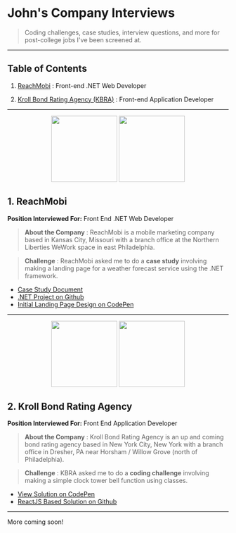 # John's Company Interviews

> Coding challenges, case studies, interview questions, and more for post-college jobs I've been screened at.

---

## Table of Contents

1. [ReachMobi](#1-reachmobi) : Front-end .NET Web Developer

2. [Kroll Bond Rating Agency (KBRA)](#2-kroll-bond-rating-agency) : Front-end Application Developer

---

<p align="center">
  <img src="https://assets.dice.com/external/images/empLogos/f704817817a76a0531be8b5dfe090bb6.png" height="150" />
  <img src="https://preview.ibb.co/e3FDxk/scoutlooklogo.png" height="150" />
</p>

## 1. ReachMobi

**Position Interviewed For:** Front End .NET Web Developer

> **About the Company** : ReachMobi is a mobile marketing company based in Kansas City, Missouri with a branch office at the Northern Liberties WeWork space in east Philadelphia.

> **Challenge** : ReachMobi asked me to do a **case study** involving making a landing page for a weather forecast service using the .NET framework.

- [Case Study Document](https://docs.google.com/document/d/1wemJg7qOxFM5pDCG3RyCtD9yGBhpKQ0ZjRgPZMKkBEU/edit)
- [.NET Project on Github](https://github.com/tehjawn/reachmobi)
- [Initial Landing Page Design on CodePen](https://codepen.io/tehjawn/pen/gRgpye)

---

<p align="center">
  <img src="http://www.aircraftinvestor.com/wp-content/uploads/2016/05/Kroll-Bond-Ratings-Agency-890x395.png" height="150"/>
  <img src="https://i.gyazo.com/4fa6564e41a8dbb832a1f407f8464a9d.png" height="150"/>
</p>

## 2. Kroll Bond Rating Agency

**Position Interviewed For:** Front End Application Developer

> **About the Company** : Kroll Bond Rating Agency is an up and coming bond rating agency based in New York City, New York with a branch office in Dresher, PA near Horsham / Willow Grove (north of Philadelphia).

> **Challenge** : KBRA asked me to do a **coding challenge** involving making a simple clock tower bell function using classes.

- [View Solution on CodePen](https://codepen.io/tehjawn/pen/KqgoQN)
- [ReactJS Based Solution on Github](https://github.com/tehjawn/kbra)

---

More coming soon!
